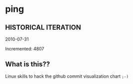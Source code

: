 # ping

## HISTORICAL ITERATION
2010-07-31

Incremented: 4807

## What is this?? 
Linux skills to hack the github commit visualization chart `;-)`

